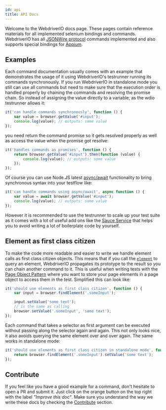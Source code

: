 ```yaml
---
id: api
title: API Docs
---
```


Welcome to the WebdriverIO docs page. These pages contain reference materials for all implemented selenium bindings and commands. WebdriverIO has all [JSONWire protocol](https://github.com/SeleniumHQ/selenium/wiki/JsonWireProtocol) commands implemented and also supports special bindings for [Appium](http://appium.io).

## Examples

Each command documentation usually comes with an example that demonstrates the usage of it using WebdriverIO's testrunner running its commands synchronously. If you run WebdriverIO in standalone mode you still can use all commands but need to make sure that the execution order is handled properly by chaining the commands and resolving the promise chain. So instead of assigning the value directly to a variable, as the wdio testrunner allows it:

```js
it('can handle commands synchronously', function () {
    var value = browser.getValue('#input');
    console.log(value); // outputs: some value
});
```

you need return the command promise so it gets resolved properly as well as access the value when the promise got resolve:

```js
it('handles commands as promises', function () {
    return browser.getValue('#input').then(function (value) {
        console.log(value); // outputs: some value
    });
});
```

Of course you can use Node.JS latest [async/await](https://github.com/yortus/asyncawait) functionality to bring synchronous syntax into your testflow like:

```js
it('can handle commands using async/await', async function () {
    var value = await browser.getValue('#input');
    console.log(value); // outputs: some value
});
```

However it is recommended to use the testrunner to scale up your test suite as it comes with a lot of useful add ons like the [Sauce Service](_sauce-service.md) that helps you to avoid writing a lot of boilerplate code by yourself.

## Element as first class citizen

To make the code more readable and easier to write we handle element calls as first class citizen objects. This means that if you call the [`element`](/api/protocol/element.html) to query an element, WebdriverIO propagates its prototype to the result so you can chain another command to it. This is useful when writing tests with the [Page Object Pattern](http://martinfowler.com/bliki/PageObject.html) where you want to store your page elements in a page object to access them in the test. Simplified this can look like:

```js
it('should use elements as first class citizen', function () {
    var input = browser.findElement('.someInput');

    input.setValue('some text');
    // is the same as calling
    browser.setValue('.someInput', 'some text');
});
```

Each command that takes a selector as first argument can be executed without passing along the selector again and again. This not only looks nice, it also avoids querying the same element over and over again. The same works in standalone mode:

```js
it('should use elements as first class citizen in standalone mode', function () {
    return browser.findElement('.someInput').setValue('some text');
});
```

## Contribute

If you feel like you have a good example for a command, don't hesitate to open a PR and submit it. Just click on the orange button on the top right with the label _"Improve this doc"_. Make sure you understand the way we write these docs by checking the [Contribute](/contribute.html) section.
